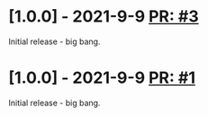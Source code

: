 # [1.0.0] - 2021-9-9 [PR: #3](https://github.com/aksio-system/Specifications/pull/3)
Initial release - big bang.


# [1.0.0] - 2021-9-9 [PR: #1](https://github.com/aksio-system/Specifications/pull/1)
Initial release - big bang.


